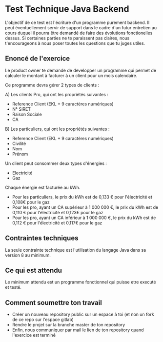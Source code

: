 # Test Technique Java Backend

L'objectif de ce test est l'écriture d'un programme purement backend. Il peut éventuellement servir de support dans le cadre 
d'un futur entretien au cours duquel il pourra être demandé de faire des évolutions fonctionelles dessus. Si certaines parties
ne te paraissent pas claires, nous t'encourageons à nous poser toutes les questions que tu juges utiles.

## Enoncé de l'exercice
Le product owner te demande de developper un programme qui permet de calculer le montant à facturer à un client pour 
un mois calendaire.

Ce programme devra gérer 2 types de clients :

A) Les clients Pro, qui ont les propriétés suivantes :
- Reference Client (EKL + 9 caractères numériques)
- N° SIRET
- Raison Sociale
- CA

B) Les particuliers, qui ont les propriétés suivantes :
- Reference Client (EKL + 9 caractères numériques)
- Civilité
- Nom
- Prénom

Un client peut consommer deux types d'énergies :
- Electricité
- Gaz

Chaque énergie est facturée au kWh.
- Pour les particuliers, le prix du kWh est de 0,133 € pour l'électricité et 0,108€ pour le gaz
- Pour les pro, ayant un CA supérieur à 1 000 000 €, le prix du kWh est de 0,110 € pour l'électricité et 0,123€ pour le gaz
- Pour les pro, ayant un CA inférieur à 1 000 000 €, le prix du kWh est de 0,112 € pour l'électricité et 0,117€ pour le gaz

## Contraintes techniques
La seule contrainte technique est l'utilisation du langage Java dans sa version 8 au minimum.

## Ce qui est attendu
Le minimum attendu est un programme fonctionnel qui puisse etre executé et testé.

## Comment soumettre ton travail
- Créer un nouveau repository public sur un espace à toi (et non un fork de ce repo sur l'espace gitlab)
- Rendre le projet sur la branche master de ton repository
- Enfin, nous communiquer par mail le lien de ton repository quand l'exercice est terminé
